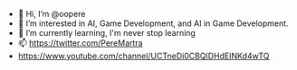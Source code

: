 - 👋 Hi, I’m @oopere 
- 👀 I’m interested in AI,  Game Development, and AI in Game Development. 
- 🌱 I’m currently learning, I'm never stop learning
- 📫 https://twitter.com/PereMartra
- https://www.youtube.com/channel/UCTneDi0CBQlDHdEINKd4wTQ

<!---

--->
